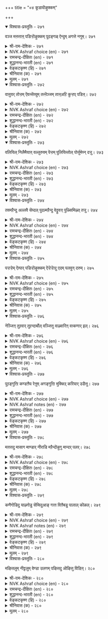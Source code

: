 +++
title = "०४ कूडावॊऴुक्कम्"

+++


<details open><summary>विश्वास-प्रस्तुतिः - २७१</summary>

वञ्ज मऩत्ताऩ् पडिऱ्ऱॊऴुक्कम् पूदङ्गळ्
ऐन्दुम् अगत्ते नगुम्। २७१
</details>

<details><summary>श्री-राम-देशिकः - २७१</summary>

वञ्चकस्य दुराचारं तच्छरीरगतान्यपि ।  
पञ्च भूतानि दृष्टवैव मन्दमन्तर्हसन्ति हि ॥ २७१॥
</details>

<details><summary>NVK Ashraf choice (en) - २७१</summary>

०२७१
The five elements will laugh within
At a hypocrite's lying conduct.
(P.S. Sundaram)
</details>

<details><summary>रामचन्द्र-दीक्षितः (en) - २७१</summary>

271\. vañca maṉattāṉ paṭiṟṟu oḻukkam pūtaṅkaḷ  
aintum akattē nakum.

271\. A man’s five senses will laugh within at the false conduct of a deceitful mind.  
</details>

<details><summary>शुद्धानन्द-भारती (en) - २७१</summary>

1\. வஞ்ச மனத்தான் படிற்றொழுக்கம் பூதங்கள்  
ஐந்தும் அகத்தே நகும்.  
Elements five of feigned life  
Of a sly hypocrite within laugh.        271  
</details>

<details><summary>वेङ्कटकृष्ण (हि) - २७१</summary>

271
वंचक के आचार को, मिथ्यापूर्ण विलोक ।  
पाँचों भूत शरीरगत, हँस दे मन में रोक ॥
</details>

<details><summary>श्रीनिवास (क) - २७१</summary>

271. वञ्चनॆय मनस्सुळ्ळवन हुसि नडॆवळिकॆयन्नु कण्डु अवन शरीर दॊळगिरुव पञ्चभूतगळु तम्मॊळगे नगुत्तवॆ.

</details>

<details><summary>मूलम् - २७१</summary>

वञ्ज मऩत्ताऩ् पडिऱ्ऱॊऴुक्कम् पूदङ्गळ्
ऐन्दुम् अगत्ते नगुम्। २७१
</details>

<details open><summary>विश्वास-प्रस्तुतिः - २७२</summary>

वाऩुयर् तोऱ्ऱम् ऎवऩ्सॆय्युम् तऩ्ऩॆञ्जम्
ताऩ्अऱि कुऱ्ऱप् पडिऩ्। २७२
</details>

<details><summary>श्री-राम-देशिकः - २७२</summary>

अकार्यमिति मत्वापि कुर्वतः पुनरेव तत् ।  
आकाशेनेव महता तपोवेषेण किं फलम्? ॥ २७२॥
</details>

<details><summary>NVK Ashraf choice (en) - २७२</summary>

०२७२
What use is a sky-high pose to one 
Who knowingly does wrong?
(P.S. Sundaram)
</details>

<details><summary>रामचन्द्र-दीक्षितः (en) - २७२</summary>

272\. vāṉ uyar tōṟṟam evaṉ ceyyum-taṉ neñcam  
tāṉ aṟi kuṟṟapaṭiṉ?.

272\. Of what avail is a man’s saintly mien, if his mind is bent on evil?  
</details>

<details><summary>शुद्धानन्द-भारती (en) - २७२</summary>

2\. வானுயர் தோற்றம் எவன்செய்யும் தன்நெஞ்சம்  
தான்அறி குற்றப் படின்  
Of what avail are sky-high shows  
When guild the conscience gnaws and knows.        272  
</details>

<details><summary>वेङ्कटकृष्ण (हि) - २७२</summary>

272
उच्च गगन सम वेष तो, क्या आवेगा काम ।  
समझ- बूंझ यदि मन करे, जो है दूषित काम ॥
</details>

<details><summary>श्रीनिवास (क) - २७२</summary>

272. तानु तिळिद अपराधगळल्लि मनस्सन्नु तॊडगिसिदरॆ, बानिनॆत्तरद तोरिकॆय बदुकु इद्दरू अदु एनु फल
साधिसबल्लुदु?(अदु व्यर्थ बदुकु ऎनिसिकॊळ्ळुत्तदॆ.

</details>

<details><summary>मूलम् - २७२</summary>

वाऩुयर् तोऱ्ऱम् ऎवऩ्सॆय्युम् तऩ्ऩॆञ्जम्
ताऩ्अऱि कुऱ्ऱप् पडिऩ्। २७२
</details>

<details open><summary>विश्वास-प्रस्तुतिः - २७३</summary>

वलियिल् निलैमैयाऩ् वल्लुरुवम् पॆऱ्ऱम्
पुलियिऩ्तोल् पोर्त्तुमेय्न् दऱ्ऱु। २७३
</details>

<details><summary>श्री-राम-देशिकः - २७३</summary>

मनसो निग्रहं हित्वा मुनिवेषस्य वर्तनम् ।  
वुआघ्रचर्मवृत्तो घेनुः सस्यं चरति चेत्, तथा ॥ २७३॥
</details>

<details><summary>NVK Ashraf choice (en) - २७३</summary>

०२७३
A weakling posing a giant form
Is an ox grazing in a tiger's skin. *
(P.S. Sundaram)
</details>

<details><summary>रामचन्द्र-दीक्षितः (en) - २७३</summary>

273\. vali il nilaimaiyāṉ val uruvam peṟṟam  
puliyiṉ tōl pōrttu mēyntaṟṟu.

273\. The ascetic appearance of one who has no strength of will, is like that of an ox grazing in the guise of a tiger.  
</details>

<details><summary>शुद्धानन्द-भारती (en) - २७३</summary>

3\. வலியில் நிலைமையான் வல்லுருவம் பெற்றம்  
புலியின்தோல் போர்த்துமேய்ந் தற்று.  
Vaunting sainthood while weak within  
Seems a grazer with tiger skin.        273  
</details>

<details><summary>वेङ्कटकृष्ण (हि) - २७३</summary>

273
महा साधु का वेष धर, दमन-शक्ति नहिं, हाय ।  
व्याघ्र-चर्म आढे हुए, खेत चरे ज्यों गाय ॥
</details>

<details><summary>श्रीनिवास (क) - २७३</summary>

273. मनस्सन्नु इन्द्रियगळ आसॆगळिन्द अडगिसुव बलविल्लदवनु कैगॊण्ड कठिण तपस्सु, हसु चर्मवन्नु हॊद्दुकॊण्डु
हुल्लु मेयवन्तॆ, अभाससकरवादद्दु.

</details>

<details><summary>मूलम् - २७३</summary>

वलियिल् निलैमैयाऩ् वल्लुरुवम् पॆऱ्ऱम्
पुलियिऩ्तोल् पोर्त्तुमेय्न् दऱ्ऱु। २७३
</details>

<details open><summary>विश्वास-प्रस्तुतिः - २७४</summary>

तवमऱैन्दु अल्लवै सॆय्दल् पुदल्मऱैन्दु
वेट्टुवऩ् पुळ्सिमिऴ्त् तऱ्ऱु। २७४
</details>

<details><summary>श्री-राम-देशिकः - २७४</summary>

तपोवेषनिलीनेन परदारपरिग्रहः ।  
गुल्मलीननिषादेन पक्षिग्रहणवद्भवेत् ॥ २७४॥
</details>

<details><summary>NVK Ashraf choice (en) - २७४</summary>

०२७४
A posing ascetic who sins secretly
Is like a fowler hiding in bush to trap birds. *
(K. Krishnaswamy & Vijaya Ramkumar)
</details>

<details><summary>रामचन्द्र-दीक्षितः (en) - २७४</summary>

274\. tavam maṟaintu, allavai ceytal-putalmaṟaintu  
vēṭṭuvaṉ puḷ cimiḻttaṟṟu.

274\. Committing evil under the mask of holiness is like the hunter lying in wait for birds.  
</details>

<details><summary>शुद्धानन्द-भारती (en) - २७४</summary>

4\. தவமறைந்து அல்லவை செய்தல் புதல்மறைந்து  
வேட்டுவன் புள்சிமிழ்த் தற்று.  
Sinning in saintly show is like  
Fowlers in ambush birds to strike.        274  
</details>

<details><summary>वेङ्कटकृष्ण (हि) - २७४</summary>

274
रहते तापस भेस में, करना पापाचार ।  
झाड़-आड़ चिड़िहार ज्यों, पंछी पकड़े मार ॥
</details>

<details><summary>श्रीनिवास (क) - २७४</summary>

274. तपश्शक्तीय मरॆयल्लि सल्लद कीळु कॆलसगळन्नु माडुवुदु, पोदर मरॆयल्लि अवितुकॊण्डु बेडनु हक्किगळन्नु
बलॆबीसि हिडिदन्तॆ.

</details>

<details><summary>मूलम् - २७४</summary>

तवमऱैन्दु अल्लवै सॆय्दल् पुदल्मऱैन्दु
वेट्टुवऩ् पुळ्सिमिऴ्त् तऱ्ऱु। २७४
</details>

<details open><summary>विश्वास-प्रस्तुतिः - २७५</summary>

पऱ्ऱऱ्ऱेम् ऎऩ्पार् पडिऱ्ऱॊऴुक्कम् ऎऱ्ऱॆऱ्ऱॆऩ्ऱु
एदम् पलवुन् दरुम्। २७५
</details>

<details><summary>श्री-राम-देशिकः - २७५</summary>

''अहं वितक्त'' इत्युत्क्वा दुश्चर्यां यो निषेवते ।  
''किं कृतं किं कृतं हे'' ति फलकाले स खिद्यते ॥ २७५॥
</details>

<details><summary>NVK Ashraf choice (en) - २७५</summary>

०२७५
The deceitful acts of those claiming dispassion
Will make them exclaim in pain, "Alas! Alas!" *
(Satguru Subramuniyaswami)
</details>

<details><summary>रामचन्द्र-दीक्षितः (en) - २७५</summary>

275\. 'paṟṟu aṟṟēm' eṉpār paṭiṟṟu oḻukkam. ‘eṟṟu! eṟṟu!' eṉṟu  
ētam palavum tarum.

275\. The hypocrisy of one who professes asceticism lands one in endless troubles.  
</details>

<details><summary>शुद्धानन्द-भारती (en) - २७५</summary>

5\. பற்றற்றேம் என்பார் படிற்றொழுக்கம் எற்றெற்றென்று  
ஏதம் பலவுந் தரும்.  
Who false within but freedom feign  
Shall moan "What have we done" with pain.        275  
</details>

<details><summary>वेङ्कटकृष्ण (हि) - २७५</summary>

275
‘हूँ विरक्त’ कह जो मनुज, करता मिथ्याचार ।  
कष्ट अनेकों हों उसे, स्वयं करे धिक्कार ॥
</details>

<details><summary>श्रीनिवास (क) - २७५</summary>

275. "आशॆगळन्नु तॊरॆदिद्देवॆ" ऎन्दुकॊळ्ळुववर हुसि नडवळिकॆयु, "नावु ऎन्थ तप्पु माडिदॆवु" ऎन्दु चिन्तिसुवन्तॆ,
हलवु तॆरद दुःखगळन्नु उण्टु माडुवुदु.

</details>

<details><summary>मूलम् - २७५</summary>

पऱ्ऱऱ्ऱेम् ऎऩ्पार् पडिऱ्ऱॊऴुक्कम् ऎऱ्ऱॆऱ्ऱॆऩ्ऱु
एदम् पलवुन् दरुम्। २७५
</details>

<details open><summary>विश्वास-प्रस्तुतिः - २७६</summary>

नॆञ्जिऩ् तुऱवार् तुऱन्दार्बोल् वञ्जित्तु
वाऴ्वारिऩ् वऩ्कणार् इल्। २७६
</details>

<details><summary>श्री-राम-देशिकः - २७६</summary>

मनोवैराग्यमप्राप्य विरक्त इव यो नरः ।  
वर्तते कपटाचारः कठिनो नास्ति तत्समः ॥ २७६॥
</details>

<details><summary>NVK Ashraf choice (en) - २७६</summary>

०२७६
None so cruel as the posing ascetic
Who lives by deceit without renouncing by heart. *
(N.V.K. Ashraf), (P.S. Sundaram)
</details>

<details><summary>रामचन्द्र-दीक्षितः (en) - २७६</summary>

276\. neñciṉ tuṟavār, tuṟantārpōl vañcittu,  
vāḻvāriṉ vaṉkaṇār il.

276\. There is none so hardened in vice as one who though hollow at heart, wears the mask of saintliness.  
</details>

<details><summary>शुद्धानन्द-भारती (en) - २७६</summary>

6\. நெஞ்சில் துறவார் துறந்தார்போல் வஞ்சித்து  
வாழ்வாரின் வன்கணார் இல்  
Vilest is he who seems a saint  
Cheating the world without restraint.        276  
</details>

<details><summary>वेङ्कटकृष्ण (हि) - २७६</summary>

276
मोह-मुक्त मन तो नहीं, है निर्मम की बान ।  
मिथ्याचारी के सदृश, निष्ठुर नहीं महान ॥
</details>

<details><summary>श्रीनिवास (क) - २७६</summary>

276. मनस्सिनल्लि (आशॆगळन्नु) तॊरॆयदॆ, तॊरॆदवरन्तॆ नटिसुत्त वञ्चिसि बाळुववरिगिन्त, क्रूर मनस्सिनवरु बेरॆ इल्ल.

</details>

<details><summary>मूलम् - २७६</summary>

नॆञ्जिऩ् तुऱवार् तुऱन्दार्बोल् वञ्जित्तु
वाऴ्वारिऩ् वऩ्कणार् इल्। २७६
</details>

<details open><summary>विश्वास-प्रस्तुतिः - २७७</summary>

पुऱङ्गुऩ्ऱि कण्डऩैय रेऩुम् अगङ्गुऩ्ऱि
मुक्किऱ् करियार् उडैत्तु। २७७
</details>

<details><summary>श्री-राम-देशिकः - २७७</summary>

बहिर्गुञ्जासमाकाराः बहवो रक्तवाससः ।  
अज्ञान मन्तरेतेर्षां गुञाग्रे श्यामता यथा ॥ २७७॥
</details>

<details><summary>NVK Ashraf choice (en) - २७७</summary>

०२७७
Like the kunri - red to view but black on top
Are many, ochre-robed but black within.
(P.S. Sundaram)
</details>

<details><summary>NVK Ashraf notes (en) - २७७</summary>

२७७. Konri is the seeds of Abrus precatorius, a tree not uncommon in South India.
</details>

<details><summary>रामचन्द्र-दीक्षितः (en) - २७७</summary>

277\. puṟam kuṉṟi kaṇṭaṉaiyarēṉum, akam kuṉṟi  
mūkkil kariyār uṭaittu.

277\. This world contains (many) men who like the Kunri seed are fair of face but foul of heart.  
</details>

<details><summary>शुद्धानन्द-भारती (en) - २७७</summary>

7\. புறங்குன்றி கண்டனைய ரேனும் அகங்குன்றி  
மூக்கிற் கரியார் உடைத்து  
Berry-red is his outward view,  
Black like its nose his inward hue.        277  
</details>

<details><summary>वेङ्कटकृष्ण (हि) - २७७</summary>

277
बाहर से है लालिमा, हैं घुंघची समान ।  
उसका काला अग्र सम, अन्दर है अज्ञान ॥
</details>

<details><summary>श्रीनिवास (क) - २७७</summary>

277. हॊरगॆ तोरिकॆगॆ गुलगुञ्जि मणियन्तॆ कॆम्पागि कण्डरू मनस्सिनॊळगॆ आ मणिय तादियल्लिरुव कप्पिनन्तॆ
तोरिकॊळ्ळुववरू ई लोकदल्लि इद्दारॆ.

</details>

<details><summary>मूलम् - २७७</summary>

पुऱङ्गुऩ्ऱि कण्डऩैय रेऩुम् अगङ्गुऩ्ऱि
मुक्किऱ् करियार् उडैत्तु। २७७
</details>

<details open><summary>विश्वास-प्रस्तुतिः - २७८</summary>

मऩत्तदु मासाग माण्डार् नीराडि
मऱैन्दॊऴुगु मान्दर् पलर्। २७८
</details>

<details><summary>श्री-राम-देशिकः - २७८</summary>

दुष्टचित्तास्तपस्सिद्धा इव स्नानेन केवलम् ।  
कपटाचारसञ्छन्ना वञ्चकाः सन्ति भूरिशः ॥ २७८॥
</details>

<details><summary>NVK Ashraf choice (en) - २७८</summary>

०२७८
Many spotted minds bathe in holy streams
And lead a double life.
(P.S. Sundaram)
</details>

<details><summary>रामचन्द्र-दीक्षितः (en) - २७८</summary>

278\. maṉattatu mācu āka, māṇṭār nīr āṭi,  
maṟaintu oḻukum māntar palar.

278\. There are many insincere men who frequent sacred waters to pass for holy men.  
</details>

<details><summary>शुद्धानन्द-भारती (en) - २७८</summary>

8\. மனத்தது மாசாக மாண்டார்நீ ராடி  
மறைந்தொழுகும் மாந்தர் பலர்.  
Filthy in mind some bathe in streams  
Hiding sins in showy extremes.        278  
</details>

<details><summary>वेङ्कटकृष्ण (हि) - २७८</summary>

278
नहा तीर्थ में ठाट से, रखते तापस भेस ।  
मित्थ्याचारी हैं बहुत, हृदय शुद्ध नहिं लेश ॥
</details>

<details><summary>श्रीनिवास (क) - २७८</summary>

278. मनस्सिनॊळगॆ कॊळॆ तुम्बिकॊण्डु महामहिमरन्तॆ नीरल्लि मुळुगि एळुव वञ्चनॆय बदुकुळ्ळवरु ई लोकदल्लि
हलवरिद्दारॆ.

</details>

<details><summary>मूलम् - २७८</summary>

मऩत्तदु मासाग माण्डार् नीराडि
मऱैन्दॊऴुगु मान्दर् पलर्। २७८
</details>

<details open><summary>विश्वास-प्रस्तुतिः - २७९</summary>

कणैगॊडिदु याऴ्गोडु सॆव्विदुआङ् गऩ्ऩ
विऩैबडु पालाल् कॊळल्। २७९
</details>

<details><summary>श्री-राम-देशिकः - २७९</summary>

काठिन्यमार्दवे बाणवीणरोः कर्मणा ग्रथा ।  
मुनावपि तथा ज्ञेयं न वेषस्तत्र कारणम् ॥ २७९॥
</details>

<details><summary>NVK Ashraf choice (en) - २७९</summary>

०२७९
The lute is bent, the arrow straight:
Judge men not by their looks but acts.
(P.S. Sundaram)
</details>

<details><summary>NVK Ashraf notes (en) - २७९</summary>

२७९. Compare with ६६७. “Despise not by looks! Even linchpins hold in place the wheels of mighty chariots!” – (P.S. Sundaram), (N.V.K. Ashraf)
</details>

<details><summary>रामचन्द्र-दीक्षितः (en) - २७९</summary>

279\. kaṇai koṭitu; yāḻ kōṭu cevvitu; āṅku aṉṉa  
viṉaipaṭu pālāl koḷal.

279\. The arrow, though straight is deadly; the yāl though crooked is sweet. Let people be judged by their actions.  
</details>

<details><summary>शुद्धानन्द-भारती (en) - २७९</summary>

9\. கணைகொடிது யாழ்கோடு செவ்விதுஆங் கன்ன  
வினைபடு பாலால் கொளல்.  
Know men by acts and not by forms  
Strait arrow kills, bent lute but charms.        279  
</details>

<details><summary>वेङ्कटकृष्ण (हि) - २७९</summary>

279
टेढ़ी वीणा है मधुर, सीधा तीर कठोर ।  
वैसे ही कृति से परख, किसी साधु की कोर ॥
</details>

<details><summary>श्रीनिवास (क) - २७९</summary>

279. बाणवु नोडलु नेरवागिद्दरू अदर गुण कॊङ्कु, क्रूर. वीणॆय तोरिकॆयल्लि दॊङ्कागिद्दरू अदु इम्पु. अदे
रीतियल्लि जनर गुणगळन्नु अवरवर नडवळिकॆयिन्द अरियबेकु.

</details>

<details><summary>मूलम् - २७९</summary>

कणैगॊडिदु याऴ्गोडु सॆव्विदुआङ् गऩ्ऩ
विऩैबडु पालाल् कॊळल्। २७९
</details>

<details open><summary>विश्वास-प्रस्तुतिः - २८०</summary>

मऴित्तलुम् नीट्टलुम् वेण्डा उलगम्
पऴित्तदु ऒऴित्तु विडिऩ्। २८०
</details>

<details><summary>श्री-राम-देशिकः - २८०</summary>

लोकदूष्ये दुराचारस्त्यज्यतेचेत् तपस्विभिः ।  
कुतो वा मुण्डनं तेषां जटाभारेण वा किमु ॥ २८०॥
</details>

<details><summary>NVK Ashraf choice (en) - २८०</summary>

०२८०
No need of tonsure or long hair,
If one avoids what the world condemns.
(P.S. Sundaram)
</details>

<details><summary>रामचन्द्र-दीक्षितः (en) - २८०</summary>

280\. maḻittalum nīṭṭalum vēṇṭā- ulakam  
paḻittatu oḻittuviṭiṉ.

280\. If persons abstain from deeds condemned by the world there is no need either for tonsure or for matted locks.
</details>

<details><summary>शुद्धानन्द-भारती (en) - २८०</summary>

10\. மழித்தலும் நீட்டலும் வேண்டா உலகம்  
பழித்தது ஒழித்து விடின்.  
No balding nor tangling the hair!  
Abstain from condemned acts with care.        280  
</details>

<details><summary>वेङ्कटकृष्ण (हि) - २८०</summary>

280
साधक ने यदि तज दिया, जग-निन्दित सब काम ।  
उसको मुंडा या जटिल, बनना है बेकाम ॥
</details>

<details><summary>श्रीनिवास (क) - २८०</summary>

280. लोकवु निन्दिसुव कॆट्ट नडवळिकॆयन्नु बिट्टुबिट्टरॆ, तम्म वैराग्यवन्नु सूचिसलु, तलॆ बोळिसिकॊळ्ळुवुदागली,
जटॆ बॆळॆसुवुदागली बेकिल्ल.
</details>

<details><summary>मूलम् - २८०</summary>

मऴित्तलुम् नीट्टलुम् वेण्डा उलगम्
पऴित्तदु ऒऴित्तु विडिऩ्। २८०
</details>

